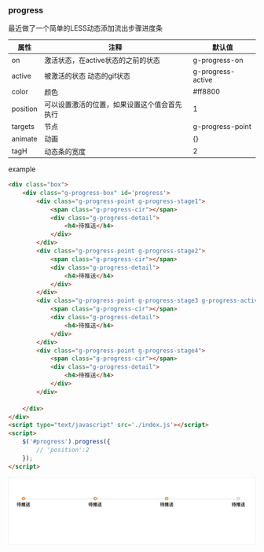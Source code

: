 ### progress
最近做了一个简单的LESS动态添加流出步骤进度条

| 属性     | 注释 | 默认值 |
|---------|------|-------|
| on  | 激活状态，在active状态的之前的状态| g-progress-on |
| active | 被激活的状态 动态的gif状态 | g-progress-active |
|color| 颜色 | #ff8800 |
| position| 可以设置激活的位置，如果设置这个值会首先执行 | 1 |
| targets | 节点  | g-progress-point |
| animate | 动画 | {}  |
| tagH | 动态条的宽度 | 2 |


example
```html
<div class="box">
    <div class="g-progress-box" id='progress'>
        <div class="g-progress-point g-progress-stage1">
            <span class="g-progress-cir"></span>
            <div class="g-progress-detail">
                <h4>待推送</h4>
            </div>
        </div>
        <div class="g-progress-point g-progress-stage2">
            <span class="g-progress-cir"></span>
            <div class="g-progress-detail">
                <h4>待推送</h4>
            </div>
        </div>
        <div class="g-progress-point g-progress-stage3 g-progress-active">
            <span class="g-progress-cir"></span>
            <div class="g-progress-detail">
                <h4>待推送</h4>
            </div>
        </div>
        <div class="g-progress-point g-progress-stage4">
            <span class="g-progress-cir"></span>
            <div class="g-progress-detail">
                <h4>待推送</h4>
            </div>
        </div>

    </div>
</div>
<script type="text/javascript" src='./index.js'></script>
<script>
    $('#progress').progress({
        // 'position':2
    });
</script>

```
![实例](./images/example.gif)
